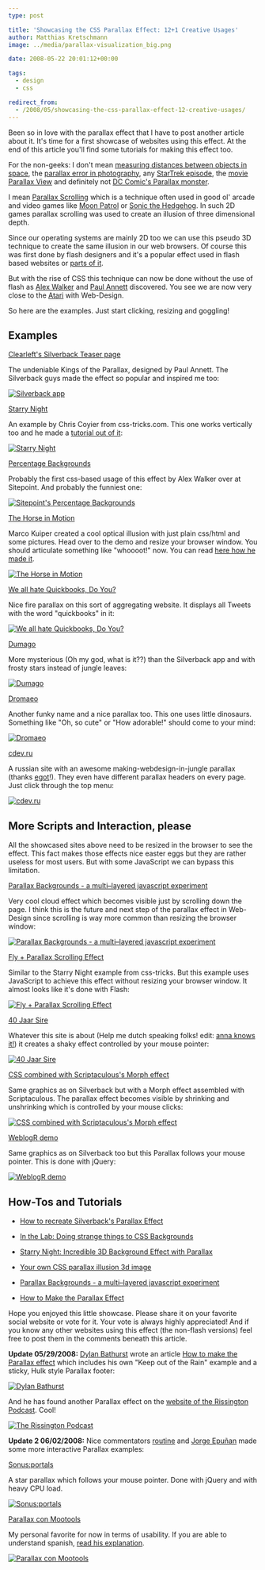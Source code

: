 ```yaml
---
type: post

title: 'Showcasing the CSS Parallax Effect: 12+1 Creative Usages'
author: Matthias Kretschmann
image: ../media/parallax-visualization_big.png

date: 2008-05-22 20:01:12+00:00

tags:
  - design
  - css

redirect_from:
  - /2008/05/showcasing-the-css-parallax-effect-12-creative-usages/
---
```


Been so in love with the parallax effect that I have to post another article about it. It's time for a first showcase of websites using this effect. At the end of this article you'll find some tutorials for making this effect too.

For the non-geeks: I don't mean [measuring distances between objects in space](http://en.wikipedia.org/wiki/Parallax), the [parallax error in photography](http://en.wikipedia.org/wiki/Parallax#Parallax_error_in_photography), any [StarTrek episode](http://www.startrek.com/startrek/view/series/VOY/episode/68824.html), the [movie Parallax View](http://www.imdb.com/title/tt0071970/) and definitely not [DC Comic's Parallax monster](<http://scifipedia.scifi.com/index.php/Parallax_(DC)>).

I mean [Parallax Scrolling](http://en.wikipedia.org/wiki/Parallax_scrolling) which is a technique often used in good ol' arcade and video games like [Moon Patrol](http://en.wikipedia.org/wiki/Moon_Patrol) or [Sonic the Hedgehog](http://en.wikipedia.org/wiki/Sonic_the_Hedgehog_%28video_game%29). In such 2D games parallax scrolling was used to create an illusion of three dimensional depth.

Since our operating systems are mainly 2D too we can use this pseudo 3D technique to create the same illusion in our web browsers. Of course this was first done by flash designers and it's a popular effect used in flash based websites or [parts of it](http://a.viary.com/).

But with the rise of CSS this technique can now be done without the use of flash as [Alex Walker](http://www.sitepoint.com/blogs/2008/01/18/in-the-lab-doing-strange-things-to-css-backgrounds/) and [Paul Annett](http://www.thinkvitamin.com/features/design/how-to-recreate-silverbacks-parallax) discovered. You see we are now very close to the [Atari](http://en.wikipedia.org/wiki/Atari) with Web-Design.

So here are the examples. Just start clicking, resizing and goggling!

## Examples

[Clearleft's Silverback Teaser page](http://www.silverbackapp.com/)

The undeniable Kings of the Parallax, designed by Paul Annett. The Silverback guys made the effect so popular and inspired me too:

[![Silverback app](../media/parallax_001.jpg)](http://www.silverbackapp.com/)

[Starry Night](http://css-tricks.com/examples/StarryNight/)

An example by Chris Coyier from css-tricks.com. This one works vertically too and he made a [tutorial out of it](http://css-tricks.com/3d-parralax-background-effect/):

[![Starry Night](../media/parallax_002.jpg)](http://css-tricks.com/examples/StarryNight/)

[Percentage Backgrounds](http://www.sitepoint.com/examples/stretchy/test.php)

Probably the first css-based usage of this effect by Alex Walker over at Sitepoint. And probably the funniest one:

[![Sitepoint's Percentage Backgrounds](../media/parallax_003.jpg)](http://www.sitepoint.com/examples/stretchy/test.php)

[The Horse in Motion](http://demo.marcofolio.net/a_parallax_illusion_with_css/)

Marco Kuiper created a cool optical illusion with just plain css/html and some pictures. Head over to the demo and resize your browser window. You should articulate something like "whoooot!" now. You can read [here how he made it](http://www.marcofolio.net/css/a_parallax_illusion_with_css_the_horse_in_motion.html).

[![The Horse in Motion](../media/parallax_004.jpg)](http://demo.marcofolio.net/a_parallax_illusion_with_css/)

[We all hate Quickbooks, Do You?](http://weallhatequickbooks.com/)

Nice fire parallax on this sort of aggregating website. It displays all Tweets with the word "quickbooks" in it:

[![We all hate Quickbooks, Do You?](../media/parallax_005.jpg)](http://weallhatequickbooks.com/)

[Dumago](http://dumago.net/)

More mysterious (Oh my god, what is it??) than the Silverback app and with frosty stars instead of jungle leaves:

[![Dumago](../media/parallax_006.jpg)](http://dumago.net/)

[Dromaeo](http://dromaeo.com/)

Another funky name and a nice parallax too. This one uses little dinosaurs. Something like "Oh, so cute" or "How adorable!" should come to your mind:

[![Dromaeo](../media/parallax_007.jpg)](http://dromaeo.com/)

[cdev.ru](http://www.cdev.ru/)

A russian site with an awesome making-webdesign-in-jungle parallax (thanks [egot](http://www.kremalicious.com/2008/05/showcasing-the-css-parallax-effect-12-creative-usages/#comment-104)!). They even have different parallax headers on every page. Just click through the top menu:

[![cdev.ru](../media/parallax_013.jpg)](http://www.cdev.ru/)

## More Scripts and Interaction, please

All the showcased sites above need to be resized in the browser to see the effect. This fact makes those effects nice easter eggs but they are rather useless for most users. But with some JavaScript we can bypass this limitation.

[Parallax Backgrounds - a multi–layered javascript experiment](http://inner.geek.nz/javascript/parallax/)

Very cool cloud effect which becomes visible just by scrolling down the page. I think this is the future and next step of the parallax effect in Web-Design since scrolling is way more common than resizing the browser window:

[![Parallax Backgrounds - a multi–layered javascript experiment](../media/parallax_008.jpg)](http://inner.geek.nz/javascript/parallax/)

[Fly + Parallax Scrolling Effect](http://www.esqsoft.com/examples/fly_parallax/fly_parallax.htm)

Similar to the Starry Night example from css-tricks. But this example uses JavaScript to achieve this effect without resizing your browser window. It almost looks like it's done with Flash:

[![Fly + Parallax Scrolling Effect](../media/parallax_009.jpg)](http://www.esqsoft.com/examples/fly_parallax/fly_parallax.htm)

[40 Jaar Sire](http://www.umaghetzeggen.nl/)

Whatever this site is about (Help me dutch speaking folks! edit: [anna knows it!](http://www.kremalicious.com/2008/05/showcasing-the-css-parallax-effect-12-creative-usages/#comment-102)) it creates a shaky effect controlled by your mouse pointer:

[![40 Jaar Sire](../media/parallax_010.jpg)](http://www.umaghetzeggen.nl/)

[CSS combined with Scriptaculous's Morph effect](http://offtheline.net/examples/parallax/)

Same graphics as on Silverback but with a Morph effect assembled with Scriptaculous. The parallax effect becomes visible by shrinking and unshrinking which is controlled by your mouse clicks:

[![CSS combined with Scriptaculous's Morph effect](../media/parallax_011.jpg)](http://offtheline.net/examples/parallax/)

[WeblogR demo](http://www.weblogr.fr/demo/09052008/)

Same graphics as on Silverback too but this Parallax follows your mouse pointer. This is done with jQuery:

[![WeblogR demo](../media/parallax_012.jpg)](http://www.weblogr.fr/demo/09052008/)

## How-Tos and Tutorials

- [How to recreate Silverback's Parallax Effect](http://www.thinkvitamin.com/features/design/how-to-recreate-silverbacks-parallax)

- [In the Lab: Doing strange things to CSS Backgrounds](http://www.sitepoint.com/blogs/2008/01/18/in-the-lab-doing-strange-things-to-css-backgrounds/)

- [Starry Night: Incredible 3D Background Effect with Parallax](http://css-tricks.com/3d-parralax-background-effect/)

- [Your own CSS parallax illusion 3d image](http://www.marcofolio.net/photoshop/your_own_css_parallax_illusion_3d_image.html)

- [Parallax Backgrounds - a multi–layered javascript experiment](http://inner.geek.nz/javascript/parallax/)

- [How to Make the Parallax Effect](http://www.dylanbathurst.com/2008/05/27/how-to-make-the-parallax-effect/)

Hope you enjoyed this little showcase. Please share it on your favorite social website or vote for it. Your vote is always highly appreciated! And if you know any other websites using this effect (the non-flash versions) feel free to post them in the comments beneath this article.

**Update 05/29/2008:** [Dylan Bathurst](http://www.dylanbathurst.com/) wrote an article [How to make the Parallax effect](http://www.dylanbathurst.com/2008/05/27/how-to-make-the-parallax-effect/) which includes his own "Keep out of the Rain" example and a sticky, Hulk style Parallax footer:

[![Dylan Bathurst](../media/parallax_015.png)](http://www.dylanbathurst.com/2008/05/27/how-to-make-the-parallax-effect/)

And he has found another Parallax effect on the [website of the Rissington Podcast](http://therissingtonpodcast.co.uk/). Cool!

[![The Rissington Podcast](../media/parallax_014.png)](http://therissingtonpodcast.co.uk/)

**Update 2 06/02/2008:** Nice commentators [routine](http://www.weaintplastic.com/) and [Jorge Epuñan](http://www.csslab.cl/) made some more interactive Parallax examples:

[Sonus:portals](http://www.sonus-game.com/)

A star parallax which follows your mouse pointer. Done with jQuery and with heavy CPU load.

[![Sonus:portals](../media/parallax_017.jpg)](http://www.sonus-game.com/)

[Parallax con Mootools](http://www.csslab.cl/ejemplos/parallax_mootools/)

My personal favorite for now in terms of usability. If you are able to understand spanish, [read his explanation](http://www.csslab.cl/2008/05/29/parallax-en-uso-real/).

[![Parallax con Mootools](../media/parallax_016.jpg)](http://www.csslab.cl/ejemplos/parallax_mootools/)

